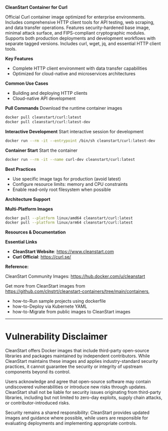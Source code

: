**CleanStart Container for Curl**

Official Curl container image optimized for enterprise environments. Includes comprehensive HTTP client tools for API testing, web scraping, and data transfer operations. Features security-hardened base image, minimal attack surface, and FIPS-compliant cryptographic modules. Supports both production deployments and development workflows with separate tagged versions. Includes curl, wget, jq, and essential HTTP client tools.

**Key Features**
* Complete HTTP client environment with data transfer capabilities
* Optimized for cloud-native and microservices architectures

**Common Use Cases**
* Building and deploying HTTP clients
* Cloud-native API development

**Pull Commands**
Download the runtime container images

```bash
docker pull cleanstart/curl:latest
docker pull cleanstart/curl:latest-dev
```

**Interactive Development**
Start interactive session for development

```bash
docker run --rm -it --entrypoint /bin/sh cleanstart/curl:latest-dev
```

**Container Start**
Start the container
```bash
docker run --rm -it --name curl-dev cleanstart/curl:latest
```

**Best Practices**
* Use specific image tags for production (avoid latest)
* Configure resource limits: memory and CPU constraints
* Enable read-only root filesystem when possible

**Architecture Support**

**Multi-Platform Images**

```bash
docker pull --platform linux/amd64 cleanstart/curl:latest
docker pull --platform linux/arm64 cleanstart/curl:latest
```

**Resources & Documentation**

**Essential Links**
* **CleanStart Website**: https://www.cleanstart.com
* **Curl Official**: https://curl.se/

**Reference:**

CleanStart Community Images: https://hub.docker.com/u/cleanstart 

Get more from CleanStart images from https://github.com/clnstrt/cleanstart-containers/tree/main/containers⁠, 

  -  how-to-Run sample projects using dockerfile 
  -  how-to-Deploy via Kubernete YAML 
  -  how-to-Migrate from public images to CleanStart images

---

# Vulnerability Disclaimer

CleanStart offers Docker images that include third-party open-source libraries and packages maintained by independent contributors. While CleanStart maintains these images and applies industry-standard security practices, it cannot guarantee the security or integrity of upstream components beyond its control.

Users acknowledge and agree that open-source software may contain undiscovered vulnerabilities or introduce new risks through updates. CleanStart shall not be liable for security issues originating from third-party libraries, including but not limited to zero-day exploits, supply chain attacks, or contributor-introduced risks.

Security remains a shared responsibility: CleanStart provides updated images and guidance where possible, while users are responsible for evaluating deployments and implementing appropriate controls.